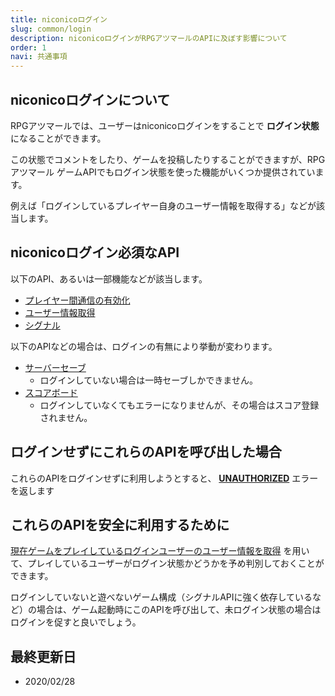 ```yaml
---
title: niconicoログイン
slug: common/login
description: niconicoログインがRPGアツマールのAPIに及ぼす影響について
order: 1
navi: 共通事項
---
```

  
## niconicoログインについて
RPGアツマールでは、ユーザーはniconicoログインをすることで **ログイン状態** になることができます。
    
この状態でコメントをしたり、ゲームを投稿したりすることができますが、RPGアツマール ゲームAPIでもログイン状態を使った機能がいくつか提供されています。
    
例えば「ログインしているプレイヤー自身のユーザー情報を取得する」などが該当します。
    
## niconicoログイン必須なAPI
以下のAPI、あるいは一部機能などが該当します。
 - [プレイヤー間通信の有効化](/interplayer)
 - [ユーザー情報取得](/user)
 - [シグナル](/signal)
    
以下のAPIなどの場合は、ログインの有無により挙動が変わります。
 - [サーバーセーブ](/storage)
    - ログインしていない場合は一時セーブしかできません。
 - [スコアボード](/scoreboard)
    - ログインしていなくてもエラーになりませんが、その場合はスコア登録されません。
    
## ログインせずにこれらのAPIを呼び出した場合
これらのAPIをログインせずに利用しようとすると、 **[UNAUTHORIZED](/common/error)** エラーを返します
    
## これらのAPIを安全に利用するために
[現在ゲームをプレイしているログインユーザーのユーザー情報を取得](/user#現在ゲームをプレイしているログインユーザーのユーザー情報を取得) を用いて、プレイしているユーザーがログイン状態かどうかを予め判別しておくことができます。
    
ログインしていないと遊べないゲーム構成（シグナルAPIに強く依存しているなど）の場合は、ゲーム起動時にこのAPIを呼び出して、未ログイン状態の場合はログインを促すと良いでしょう。
    
## 最終更新日
 - 2020/02/28
